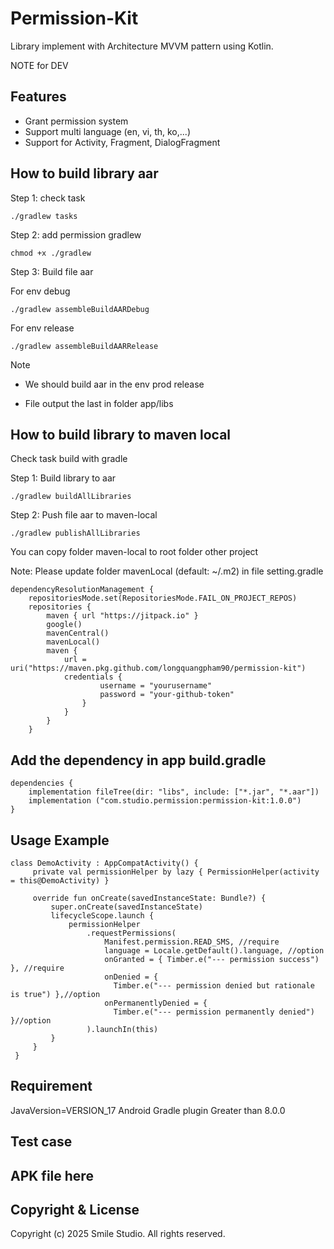 # Permission-Kit

Library implement with Architecture MVVM pattern using Kotlin.

NOTE for DEV

## Features

- Grant permission system
- Support multi language (en, vi, th, ko,...)
- Support for Activity, Fragment, DialogFragment

## How to build library aar
Step 1: check task
```
./gradlew tasks
```

Step 2: add permission gradlew
```
chmod +x ./gradlew
```
Step 3: Build file aar

For env debug

```
./gradlew assembleBuildAARDebug
```

For env release

```
./gradlew assembleBuildAARRelease
```


Note

- We should build aar in the env prod release

- File output the last in folder app/libs

## How to build library to maven local

Check task build with gradle

Step 1: Build library to aar

```
./gradlew buildAllLibraries
```

Step 2: Push file aar to maven-local

```
./gradlew publishAllLibraries
```

You can copy folder maven-local to root folder other project

Note:
Please update folder mavenLocal (default: ~/.m2) in file setting.gradle

```
dependencyResolutionManagement {
    repositoriesMode.set(RepositoriesMode.FAIL_ON_PROJECT_REPOS)
    repositories {
        maven { url "https://jitpack.io" }
        google()
        mavenCentral()
        mavenLocal()
        maven {
            url = uri("https://maven.pkg.github.com/longquangpham90/permission-kit")
            credentials {
                    username = "yourusername"
                    password = "your-github-token"
                }
            }
        }
    }
```

## Add the dependency in app build.gradle

```
dependencies {
    implementation fileTree(dir: "libs", include: ["*.jar", "*.aar"])
    implementation ("com.studio.permission:permission-kit:1.0.0")
}
```

## Usage Example

 ```
 class DemoActivity : AppCompatActivity() {
      private val permissionHelper by lazy { PermissionHelper(activity = this@DemoActivity) }

      override fun onCreate(savedInstanceState: Bundle?) {
          super.onCreate(savedInstanceState)
          lifecycleScope.launch {
              permissionHelper
                  .requestPermissions(
                      Manifest.permission.READ_SMS, //require
                      language = Locale.getDefault().language, //option
                      onGranted = { Timber.e("--- permission success") }, //require
                      onDenied = {
                        Timber.e("--- permission denied but rationale is true") },//option
                      onPermanentlyDenied = {
                        Timber.e("--- permission permanently denied") }//option
                  ).launchIn(this)
          }
      }
  }
  ```

## Requirement

JavaVersion=VERSION_17
Android Gradle plugin Greater than 8.0.0

## Test case

## APK file here

## Copyright & License
Copyright (c) 2025 Smile Studio. All rights reserved.


